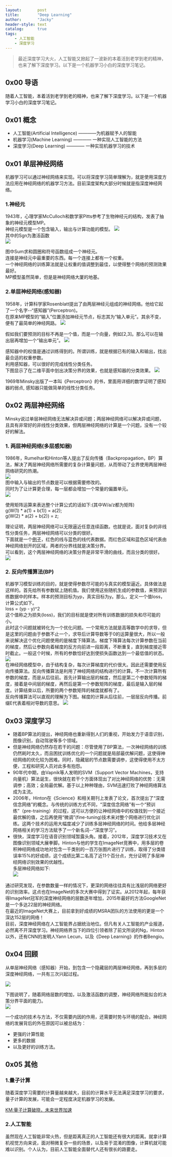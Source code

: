 ```yaml
---
layout:       post
title:        "Deep Learning"
author:       "Jacky"
header-style: text
catalog:      true
tags:
    - 人工智能
    - 深度学习
---
```


> 最近深度学习大火，人工智能又掀起了一波新的本着活到老学到老的精神，也来了解下深度学习。以下是一个机器学习小白的深度学习笔记。

## 0x00 导语
随着人工智能，本着活到老学到老的精神，也来了解下深度学习。以下是一个机器学习小白的深度学习笔记。

## 0x01 概念
+ 人工智能(Artificial Intelligence) ————为机器赋予人的智能
+ 机器学习(Machine Learning) ———— 一种实现人工智能的方法
+ 深度学习(Deep Learning) ———— 一种实现机器学习的技术

## 0x01 单层神经网络
机器学习可以通过神经网络来实现。可以将深度学习简单理解为，就是使用深度方法应用在神经网络的机器学习方法。目前深度架构大部分时候就是指深度神经网络。
### 1.神经元
1943年，心理学家McCulloch和数学家Pitts参考了生物神经元的结构，发表了抽象的神经元模型MP。  
神经元模型是一个包含输入，输出与计算功能的模型。
![](/post_images/2mpmodel.jpg)  
其中的Sgn为激活函数   
![](/post_images/2jihuohanshu.png)  

图中Sum求和圆圈和符号函数组成一个神经元。  
连接是神经元中最重要的东西。每一个连接上都有一个权重。  
一个神经网络的训练算法就是让权重的值调整到最佳，以使得整个网络的预测效果最好。  
MP模型虽然简单，但是是神经网络大厦的地基。

### 2.单层神经网络(感知器)
1958年，计算科学家Rosenblatt提出了由两层神经元组成的神经网络。他给它起了一个名字--“感知器”(Perceptron)。  
在原来MP模型的“输入”位置添加神经元节点，标志其为“输入单元”。其余不变，便有了最简单的神经网路。
![](/post_images/3Perceptron.jpg)  

假如我们要预测的目标不再是一个值，而是一个向量，例如[2,3]。那么可以在输出层再增加一个“输出单元”。
![](/post_images/3Perceptron2.jpg)  

感知器中的权值是通过训练得到的。所谓训练，就是根据已有的输入和输出，找出最合适的权重参数。  
利用感知器，可以很好的完成线性分类任务。  
下图显示了在二维平面中划出决策分界的效果，也就是感知器的分类效果。 
![](/post_images/4pxiaoguo.png)  

1969年Minsky出版了一本叫《Perceptron》的书，里面用详细的数学证明了感知器的弱点, 感知器只能做简单的线性分类任务。  

## 0x02 两层神经网络
Minsky说过单层神经网络无法解决异或问题；两层神经网络可以解决异或问题，且具有非常好的非线性分类效果，但两层神经网络的计算是一个问题，没有一个较好的解法。  
### 1. 两层神经网络(多层感知器)
1986年，Rumelhar和Hinton等人提出了反向传播（Backpropagation，BP）算法，解决了两层神经网络所需要的复杂计算量问题，从而带动了业界使用两层神经网络研究的热潮。   
![](/post_images/5liangceng.jpg)  
图中输入与输出的节点数是可以根据需要修改的。  
同时为了让计算更合理，每一层都会增加一个常量的偏置单元。  
![](/post_images/5liangceng2.jpg)  

使用矩阵运算来表达整个计算公式的话如下:(其中W/a/z都为矩阵)  
g(W(1) * a(1) + b(1)) = a(2);   
g(W(2) * a(2) + b(2)) = z;

理论证明，两层神经网络可以无限逼近任意连续函数。也就是说，面对复杂的非线性分类任务，两层神经网络可以分类的很好。  
下面就是一个[例子](http://colah.github.io/posts/2014-03-NN-Manifolds-Topology/)，红色的线与蓝色的线代表数据。而红色区域和蓝色区域代表由神经网络划开的区域，两者的分界线就是决策分界。  
可以看到，这个两层神经网络的决策分界是非常平滑的曲线，而且分类的很好。  
![](/post_images/5xiaoguo2.png)  

### 2. 反向传播算法(BP)
机器学习模型训练的目的，就是使得参数尽可能的与真实的模型逼近。具体做法是这样的。首先给所有参数赋上随机值。我们使用这些随机生成的参数值，来预测训练数据中的样本。样本的预测目标为yp，真实目标为y。那么，定义一个值loss，计算公式如下。  
loss = (yp - y)^2  
这个值称之为损失(loss)，我们的目标就是使对所有训练数据的损失和尽可能的小。   
此时这个问题就被转化为一个优化问题。一个常用方法就是高等数学中的求导，但是这里的问题由于参数不止一个，求导后计算导数等于0的运算量很大，所以一般来说解决这个优化问题使用的是梯度下降算法。梯度下降算法每次计算参数在当前的梯度，然后让参数向着梯度的反方向前进一段距离，不断重复，直到梯度接近零时截止。一般这个时候，所有的参数恰好达到使损失函数达到一个最低值的状态。  
![](/post_images/6tiduxiajiang.png)  
在神经网络模型中，由于结构复杂，每次计算梯度的代价很大。因此还需要使用反向传播算法。反向传播算法是利用了神经网络的结构进行的计算。不一次计算所有参数的梯度，而是从后往前。首先计算输出层的梯度，然后是第二个参数矩阵的梯度，接着是中间层的梯度，再然后是第一个参数矩阵的梯度，最后是输入层的梯度。计算结束以后，所要的两个参数矩阵的梯度就都有了。  
反向传播算法可以直观的理解为下图。梯度的计算从后往前，一层层反向传播。前缀E代表着相对导数的意思。
![](/post_images/6tidubp.jpg)  

## 0x03 深度学习
+ 随着BP算法的提出，神经网络也重新得到人们的重视，开始发力于语音识别，图像识别，自动驾驶等多个领域。  
+ 但是神经网络仍然存在若干的问题：尽管使用了BP算法，一次神经网络的训练仍然耗时太久，而且困扰训练优化的一个问题就是局部最优解问题，这使得神经网络的优化较为困难。同时，隐藏层的节点数需要调参，这使得使用不太方便，工程和研究人员对此多有抱怨。  
+ 90年代中期，由Vapnik等人发明的SVM（Support Vector Machines，支持向量机）算法诞生，很快就在若干个方面体现出了对比神经网络的优势：无需调参；高效；全局最优解。基于以上种种理由，SVM迅速打败了神经网络算法成为主流。  
+ 2006年，Hinton在《Science》和相关期刊上发表了论文，首次提出了“深度信念网络”的概念。与传统的训练方式不同，“深度信念网络”有一个“预训练”（pre-training）的过程，这可以方便的让神经网络中的权值找到一个接近最优解的值，之后再使用“微调”(fine-tuning)技术来对整个网络进行优化训练。这两个技术的运用大幅度减少了训练多层神经网络的时间。他给多层神经网络相关的学习方法赋予了一个新名词--“深度学习”。  
+ 很快，深度学习在语音识别领域暂露头角。接着，2012年，深度学习技术又在图像识别领域大展拳脚。Hinton与他的学生在ImageNet竞赛中，用多层的卷积神经网络成功地对包含一千类别的一百万张图片进行了训练，取得了分类错误率15%的好成绩，这个成绩比第二名高了近11个百分点，充分证明了多层神经网络识别效果的优越性。  
多层神经网络如下:   
![](/post_images/7duocheng.jpg)  

通过研究发现，在参数数量一样的情况下，更深的网络往往具有比浅层的网络更好的识别效率。这点也在ImageNet的多次大赛中得到了证实。从2012年起，每年获得ImageNet冠军的深度神经网络的层数逐年增加，2015年最好的方法GoogleNet是一个多达22层的神经网络。  
在最近的ImageNet大赛上，目前拿到好成绩的MSRA团队的方法使用的更是一个深达152层的网络！  
目前，深度神经网络在人工智能界占据统治地位。但凡有关人工智能的产业报道，必然离不开深度学习。神经网络界当下的四位引领者除了前文所说的Ng，Hinton以外，还有CNN的发明人Yann Lecun，以及《Deep Learning》的作者Bengio。   
## 0x04 回顾
从单层神经网络（感知器）开始，到包含一个隐藏层的两层神经网络，再到多层的深度神经网络，一共有三次兴起过程。  

![](/post_images/8huigu1.jpg)  


下图说明了，随着网络层数的增加，以及激活函数的调整，神经网络所能拟合的决策分界平面的能力。  
![](/post_images/8huigu2.jpg)  

一个成功的技术与方法，不仅需要内因的作用，还需要时势与环境的配合。神经网络的发展背后的外在原因可以被总结为：

+ 更强的计算性能
+ 更多的数据 
+ 以及更好的训练方法。

## 0x05 其他
### 1.量子计算  
随着深度学习需要的计算量越来越大，目前的计算水平无法满足深度学习的要求，量子计算的发展，可能会一定程度决定机器学习的发展。

[KM:量子计算破晓，未来世界加速](http://km.oa.com/group/11800/articles/show/310998?kmref=search&from_page=1&no=6)

### 2.人工智能
虽然现在人工智能非常火热，但是距离真正的人工智能还有很大的距离。就拿计算机视觉方向来说，面对稍微复杂一些的场景，以及易于混淆的图像，计算机就可能难以识别。个人认为，目前人工智能全面替代人还有很长的路要走。
